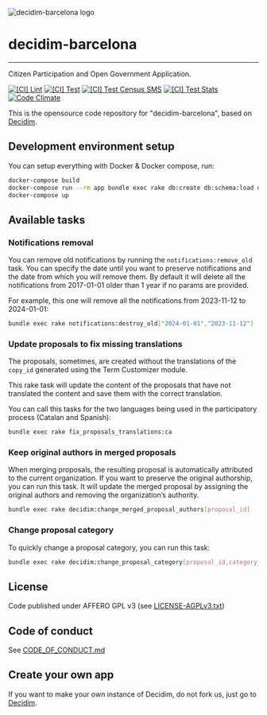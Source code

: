 ![decidim-barcelona logo](https://raw.githubusercontent.com/AjuntamentdeBarcelona/decidim.barcelona/master/app/assets/images/decidim-logo.png)

# decidim-barcelona

---

Citizen Participation and Open Government Application.

[![[CI] Lint](https://github.com/AjuntamentdeBarcelona/decidim-barcelona/actions/workflows/lint.yml/badge.svg)](https://github.com/AjuntamentdeBarcelona/decidim-barcelona/actions/workflows/lint.yml)
[![[CI] Test](https://github.com/AjuntamentdeBarcelona/decidim-barcelona/actions/workflows/test.yml/badge.svg)](https://github.com/AjuntamentdeBarcelona/decidim-barcelona/actions/workflows/test.yml)
[![[CI] Test Census SMS](https://github.com/AjuntamentdeBarcelona/decidim-barcelona/actions/workflows/test_census_sms.yml/badge.svg)](https://github.com/AjuntamentdeBarcelona/decidim-barcelona/actions/workflows/test_census_sms.yml)
[![[CI] Test Stats](https://github.com/AjuntamentdeBarcelona/decidim-barcelona/actions/workflows/test_stats.yml/badge.svg)](https://github.com/AjuntamentdeBarcelona/decidim-barcelona/actions/workflows/test_stats.yml)
[![Code Climate](https://codeclimate.com/github/AjuntamentdeBarcelona/decidim-barcelona/badges/gpa.svg)](https://codeclimate.com/github/AjuntamentdeBarcelona/decidim-barcelona)

This is the opensource code repository for "decidim-barcelona", based on [Decidim](https://github.com/AjuntamentdeBarcelona/decidim).

## Development environment setup

You can setup everything with Docker & Docker compose, run:

```bash
docker-compose build
docker-compose run --rm app bundle exec rake db:create db:schema:load db:seed
docker-compose up
```

## Available tasks

### Notifications removal

You can remove old notifications by running the `notifications:remove_old` task. You can specify the date until you want to preserve notifications and the date from which you will
remove them. By default it will delete all the notifications from 2017-01-01 older than 1 year if no params are provided.

For example, this one will remove all the notifications from 2023-11-12 to 2024-01-01:

```bash
bundle exec rake notifications:destroy_old["2024-01-01","2023-11-12"]
```

### Update proposals to fix missing translations

The proposals, sometimes, are created without the translations of the `copy_id` generated using the Term Customizer module.

This rake task will update the content of the proposals that have not translated the content and save them with the correct translation.

You can call this tasks for the two languages being used in the participatory process (Catalan and Spanish):

```bash
bundle exec rake fix_proposals_translations:ca
```

### Keep original authors in merged proposals

When merging proposals, the resulting proposal is automatically attributed to the current organization. If you want to preserve the original authorship, you can run this task. It
will update the merged proposal by assigning the original authors and removing the organization’s authority.

```bash
bundle exec rake decidim:change_merged_proposal_authors[proposal_id]
```

### Change proposal category

To quickly change a proposal category, you can run this task:

```bash
bundle exec rake decidim:change_proposal_category[proposal_id,category_id]
```

## License

Code published under AFFERO GPL v3 (see [LICENSE-AGPLv3.txt](LICENSE-AGPLv3.txt))

## Code of conduct

See [CODE_OF_CONDUCT.md](CODE_OF_CONDUCT.md)

## Create your own app

If you want to make your own instance of Decidim, do not fork us, just go to [Decidim](https://github.com/AjuntamentdeBarcelona/decidim).
